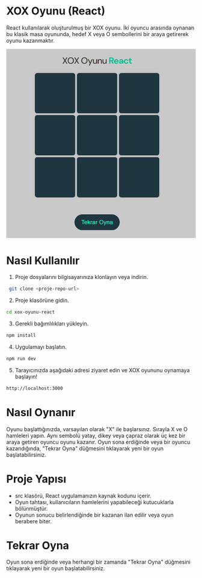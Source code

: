 # XOX Oyunu (React)

React kullanılarak oluşturulmuş bir XOX oyunu. İki oyuncu arasında oynanan bu klasik masa oyununda, hedef X veya O sembollerini bir araya getirerek oyunu kazanmaktır.

![XOX](src/assets/XOX.png)

# Nasıl Kullanılır

1. Proje dosyalarını bilgisayarınıza klonlayın veya indirin.
```bash
 git clone <proje-repo-url>
```

2. Proje klasörüne gidin.
```bash
cd xox-oyunu-react
```


3. Gerekli bağımlılıkları yükleyin.
```bash
npm install
```

4. Uygulamayı başlatın.
```bash
npm run dev
```

5. Tarayıcınızda aşağıdaki adresi ziyaret edin ve XOX oyununu oynamaya başlayın!
```bash
http://localhost:3000
```  

# Nasıl Oynanır
Oyunu başlattığınızda, varsayılan olarak "X" ile başlarsınız.
Sırayla X ve O hamleleri yapın.
Aynı sembolü yatay, dikey veya çapraz olarak üç kez bir araya getiren oyuncu oyunu kazanır.
Oyun sona erdiğinde veya bir oyuncu kazandığında, "Tekrar Oyna" düğmesini tıklayarak yeni bir oyun başlatabilirsiniz.

# Proje Yapısı
- src klasörü, React uygulamanızın kaynak kodunu içerir.
- Oyun tahtası, kullanıcıların hamlelerini yapabileceği kutucuklarla bölünmüştür.
- Oyunun sonucu belirlendiğinde bir kazanan ilan edilir veya oyun berabere biter.

# Tekrar Oyna
Oyun sona erdiğinde veya herhangi bir zamanda "Tekrar Oyna" düğmesini tıklayarak yeni bir oyun başlatabilirsiniz.
